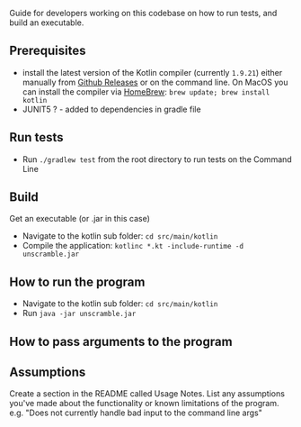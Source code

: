 Guide for developers working on this codebase on how to run tests, and build an executable.


Prerequisites
-------------
- install the latest version of the Kotlin compiler (currently `1.9.21`) either manually from [Github Releases](https://github.com/JetBrains/kotlin/releases/tag/v1.9.21) or on the command line. On MacOS you can install the compiler via [HomeBrew](https://brew.sh/):
`brew update;
brew install kotlin`
- JUNIT5 ? - added to dependencies in gradle file


Run tests
---------

- Run `./gradlew test` from the root directory to run tests on the Command Line


Build
-----
Get an executable (or .jar in this case)
- Navigate to the kotlin sub folder: `cd src/main/kotlin`
- Compile the application: `kotlinc *.kt -include-runtime -d unscramble.jar` 



How to run the program
----------------------
- Navigate to the kotlin sub folder: `cd src/main/kotlin`
- Run `java -jar unscramble.jar`

How to pass arguments to the program
------------------------------------




Assumptions
-----------
Create a section in the README called Usage Notes. List any assumptions you've made about the functionality or known limitations of the program. e.g. "Does not currently handle bad input to the command line args"
